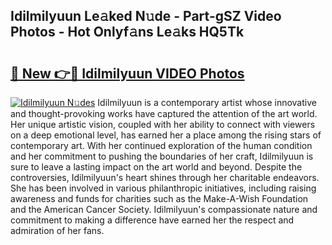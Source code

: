 ## Idilmilyuun Le𝚊ked N𝚞de - Part-gSZ Video Photos - Hot Onlyf𝚊ns Le𝚊ks HQ5Tk

# <h2><a href="http://ac40938.deff.icu/?id=Idilmilyuun">🔗 New 👉🔴 Idilmilyuun VIDEO Photos</a></h2>

[![Idilmilyuun N𝚞des](https://i.imgur.com/rIISA9y.gif)](http://ac40938.deff.icu/?id=Idilmilyuun)
Idilmilyuun is a contemporary artist whose innovative and thought-provoking works have captured the attention of the art world. Her unique artistic vision, coupled with her ability to connect with viewers on a deep emotional level, has earned her a place among the rising stars of contemporary art. With her continued exploration of the human condition and her commitment to pushing the boundaries of her craft, Idilmilyuun is sure to leave a lasting impact on the art world and beyond. Despite the controversies, Idilmilyuun's heart shines through her charitable endeavors. She has been involved in various philanthropic initiatives, including raising awareness and funds for charities such as the Make-A-Wish Foundation and the American Cancer Society. Idilmilyuun's compassionate nature and commitment to making a difference have earned her the respect and admiration of her fans.
